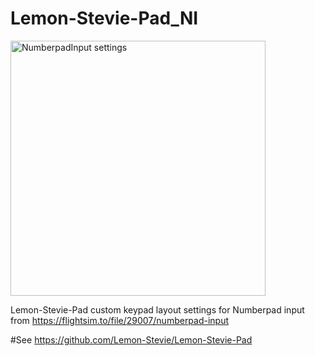 # Lemon-Stevie-Pad_NI

<img width="408" alt="NumberpadInput settings" src="https://user-images.githubusercontent.com/103465171/162870795-3e61afed-98af-4a6e-b91e-8d76344ba575.png">

Lemon-Stevie-Pad custom keypad layout settings for Numberpad input from 
https://flightsim.to/file/29007/numberpad-input

#See https://github.com/Lemon-Stevie/Lemon-Stevie-Pad
